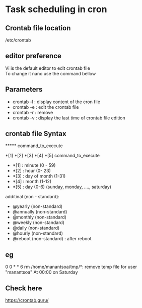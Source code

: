 # Task scheduling in cron
## Crontab file location 
/etc/crontab
## editor preference
Vi is the default editor to edit crontab file<br/>
To change it nano use the command bellow  <br/>
<script src="https://gist.github.com/rmanantsoa/0a4abd92fcd4721336c09b0f09c43973.js"></script>

## Parameters
- crontab -l : display content of the cron file<br/>
- crontab -e : edit the crontab file<br/>
- crontab -r : remove<br/>
- crontab -v : display the last time of crontab file edition <br/>

## crontab file Syntax
***** command_to_execute

*[1] *[2] *[3] *[4] *[5] command_to_execute  <br/>

- *[1] : minute (0 - 59) <br/>
- *[2]  : hour (0- 23)   <br/>
- *[3] : day of month (1-31) <br/>
- *[4] : month (1-12) <br/>
- *[5] : day (0-6) (sunday, monday, ...., saturday) <br/>

additinal (non - standard): <br/>
- @yearly	(non-standard)<br/>
- @annually	(non-standard)<br/>
- @monthly	(non-standard)<br/>
- @weekly	(non-standard)<br/>
- @daily	(non-standard)<br/>
- @hourly	(non-standard)<br/>
- @reboot	(non-standard) : after reboot <br/>

## eg
0 0 * * 6 rm /home/manantsoa/tmp/*: remove temp file for user "manantsoa" At 00:00 on Saturday

## Check here
https://crontab.guru/
